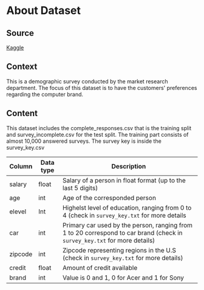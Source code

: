 # About Dataset

## Source
[Kaggle](https://www.kaggle.com/datasets/samanemami/market-research-survey?resource=download)

## Context
This is a demographic survey conducted by the market research department. The focus of this dataset is to have the customers' preferences regarding the computer brand.

## Content
This dataset includes the complete_responses.csv that is the training split and survey_incomplete.csv for the test split. The training part consists of almost 10,000 answered surveys. The survey key is inside the survey_key.csv

| Column | Data type | Description |
|---|---|---|
| salary | float | Salary of a person in float format (up to the last 5 digits) |
| age | int | Age of the corresponded person |
| elevel | Int | Highelst level of education, ranging from 0 to 4 (check in `survey_key.txt` for more details |
| car | int | Primary car used by the person, ranging from 1 to 20 correspond to car brand (check in `survey_key.txt` for more details) |
| zipcode | int | Zipcode representing regions in the U.S (check in `survey_key.txt` for more details) |
| credit | float | Amount of credit available |
| brand | int | Value is 0 and 1, 0 for Acer and 1 for Sony |
